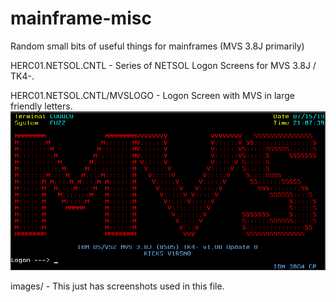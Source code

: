 # mainframe-misc
Random small bits of useful things for mainframes (MVS 3.8J primarily)

HERC01.NETSOL.CNTL - Series of NETSOL Logon Screens for MVS 3.8J / TK4-.

HERC01.NETSOL.CNTL/MVSLOGO - Logon Screen with MVS in large friendly letters. 
![alt text](images/NETSOL-MVSLOGO.PNG "MVSLOGO")

images/ - This just has screenshots used in this file.
